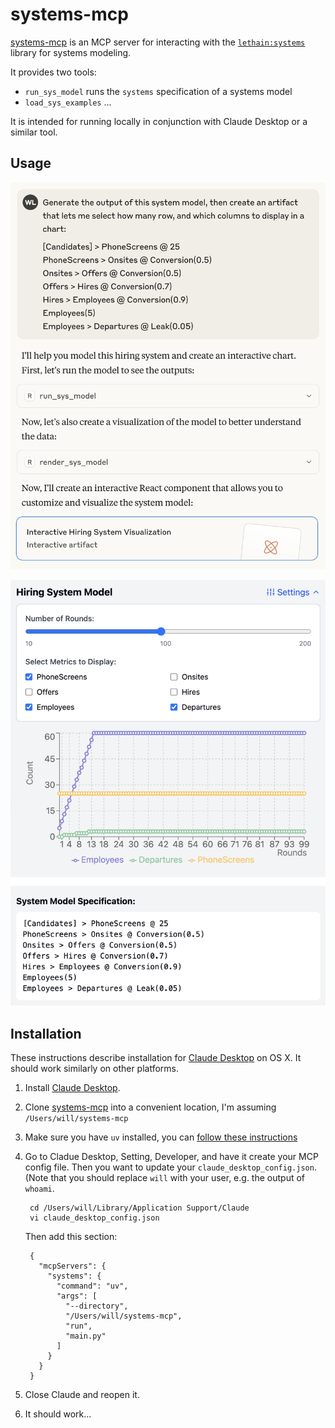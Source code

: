 # systems-mcp

[systems-mcp](https://github.com/lethain/systems-mcp) is an MCP server for interacting with
the [`lethain:systems`](https://github.com/lethain/systems/) library for systems modeling.

It provides two tools:

* `run_sys_model` runs the `systems` specification of a systems model
* `load_sys_examples` ...

It is intended for running locally in conjunction with Claude Desktop or a similar tool.

## Usage


![Example of prompt for  using systems-mcp](docs/systems-mcp-prompt.png)


![Example of artifact for using the output of systems-mcp](docs/systems-mcp-artifact.png)




## Installation

These instructions describe installation for [Claude Desktop](https://claude.ai/download) on OS X.
It should work similarly on other platforms.

1. Install [Claude Desktop](https://claude.ai/download).
2. Clone [systems-mcp](https://github.com/lethain/systems-mcp) into
    a convenient location, I'm assuming `/Users/will/systems-mcp`
3. Make sure you have `uv` installed, you can [follow these instructions](https://modelcontextprotocol.io/quickstart/server)
4. Go to Cladue Desktop, Setting, Developer, and have it create your MCP config file.
    Then you want to update your `claude_desktop_config.json`.
    (Note that you should replace `will` with your user, e.g. the output of `whoami`.

        cd /Users/will/Library/Application Support/Claude
        vi claude_desktop_config.json

    Then add this section:

        {
          "mcpServers": {
            "systems": {
              "command": "uv",
              "args": [
                "--directory",
                "/Users/will/systems-mcp",
                "run",
                "main.py"
              ]
            }
          }
        }

5. Close Claude and reopen it.
6. It should work...


